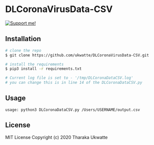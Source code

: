 # DLCoronaVirusData-CSV

[![Support me!](https://www.buymeacoffee.com/assets/img/custom_images/orange_img.png)](https://www.buymeacoffee.com/ukwatte)

## Installation

```bash
# clone the repo
$ git clone https://github.com/ukwatte/DLCoronaVirusData-CSV.git

# install the requirements
$ pip3 install -r requirements.txt

# Current log file is set to - '/tmp/DLCoronaDataCSV.log'
# you can change this is in line 14 of the DLCoronaDataCSV.py
```

## Usage
```
usage: python3 DLCoronaDataCSV.py /Users/USERNAME/output.csv
```

## License
MIT License
Copyright (c) 2020 Tharaka Ukwatte
